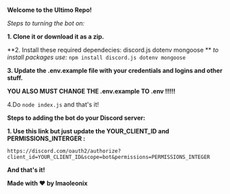 **Welcome to the Ultimo Repo!**

*Steps to turning the bot on:*

**1. Clone it or download it as a zip.**

**2. Install these required dependecies: 
  discord.js
  dotenv
  mongoose
**
*to install packages use:* 
```npm install discord.js dotenv mongoose```

**3. Update the .env.example file with your credentials and logins and other stuff.**

**YOU ALSO MUST CHANGE THE .env.example TO .env !!!!!**

4.Do ```node index.js``` and that's it!


**Steps to adding the bot do your Discord server:**

**1. Use this link but just update the YOUR_CLIENT_ID and PERMISSIONS_INTERGER :**

```https://discord.com/oauth2/authorize?client_id=YOUR_CLIENT_ID&scope=bot&permissions=PERMISSIONS_INTEGER``` 

**And that's it!**

**Made with ❤️ by lmaoleonix**
